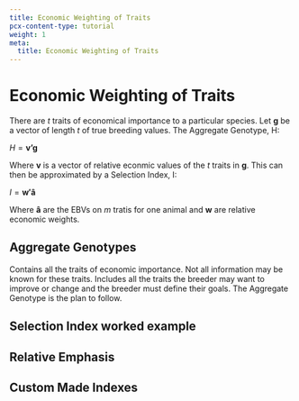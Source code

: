 ```yaml
---
title: Economic Weighting of Traits
pcx-content-type: tutorial
weight: 1
meta:
  title: Economic Weighting of Traits
---
```


# Economic Weighting of Traits

There are $t$ traits of economical importance to a particular species. Let $\textbf{g}$  be a vector of length $t$ of true breeding values. The Aggregate Genotype, H:

$H=\textbf{v'g}$

Where $\textbf{v}$ is a vector of relative econmic values of the $t$ traits in $\textbf{g}$. This can then be approximated by a Selection Index, I:

$I=\mathbf{w'\hat{a}}$

Where $\mathbf{\hat{a}}$ are the EBVs on $m$ tratis for one animal and $\mathbf{w}$ are relative economic weights.

## Aggregate Genotypes

Contains all the traits of economic importance. Not all information may be known for these traits. Includes all the traits the breeder may want to improve or change and the breeder must define their goals. The Aggregate Genotype is the plan to follow.

## Selection Index worked example

## Relative Emphasis

## Custom Made Indexes